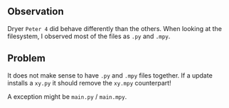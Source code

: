 ## Observation

Dryer `Peter 4` did behave differently than the others.
When looking at the filesystem, I observed most of the files as `.py` and `.mpy`.

## Problem

It does not make sense to have `.py` and `.mpy` files together.
If a update installs a `xy.py` it should remove the `xy.mpy` counterpart!

A exception might be `main.py` / `main.mpy`.
